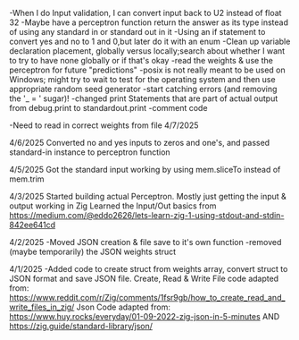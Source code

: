 
-When I do Input validation, I can convert input back to U2 instead of float 32
-Maybe have a perceptron function return the answer as its type instead of using any standard in or standard out in it
-Using an if statement to convert yes and no to 1 and 0,but later do it with an enum
-Clean up variable declaration placement, globally versus locally;search about whether I want to try to have none globally or if that's okay
-read the weights & use the perceptron for future "predictions"
-posix is not really meant to be used on Windows; might try to wait to test for the operating system and then use appropriate random seed generator
-start catching errors (and removing the '_ = ' sugar)!
-changed print Statements that are part of actual output from debug.print to standardout.print
-comment code


-Need to read in correct weights from file
4/7/2025


4/6/2025
Converted no and yes inputs to zeros and one's, and passed standard-in instance to perceptron function

4/5/2025
Got the standard input working by using mem.sliceTo instead of mem.trim


4/3/2025
Started building actual Perceptron. Mostly just getting the input & output working in Zig
Learned the Input/Out basics from https://medium.com/@eddo2626/lets-learn-zig-1-using-stdout-and-stdin-842ee641cd

4/2/2025
-Moved JSON creation & file save to it's own function
-removed (maybe temporarily) the JSON weights struct

4/1/2025
-Added code to create struct from weights array, convert struct to JSON format and save JSON file.
    Create, Read & Write File code adapted from: https://www.reddit.com/r/Zig/comments/1fsr9gb/how_to_create_read_and_write_files_in_zig/
    Json Code adapted from: https://www.huy.rocks/everyday/01-09-2022-zig-json-in-5-minutes
    AND
    https://zig.guide/standard-library/json/
